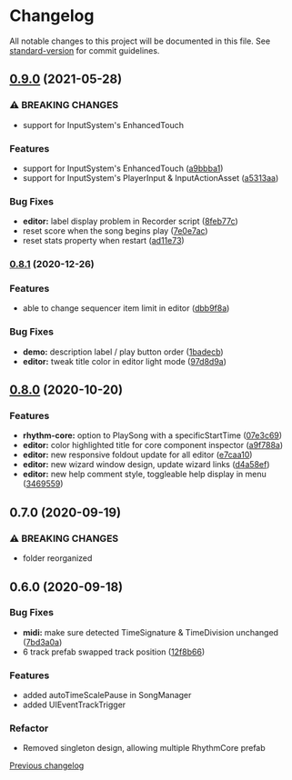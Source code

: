 # Changelog

All notable changes to this project will be documented in this file. See [standard-version](https://github.com/conventional-changelog/standard-version) for commit guidelines.

## [0.9.0](https://gitlab.com/BennyKok/rhythm-core/compare/v0.8.1...v0.9.0) (2021-05-28)


### ⚠ BREAKING CHANGES

* support for InputSystem's EnhancedTouch

### Features

* support for InputSystem's EnhancedTouch ([a9bbba1](https://gitlab.com/BennyKok/rhythm-core/commit/a9bbba1fc78598964b4229e4a016737fe617ee69))
* support for InputSystem's PlayerInput & InputActionAsset ([a5313aa](https://gitlab.com/BennyKok/rhythm-core/commit/a5313aaadf1e1c00feb1053cf2bf3ff22b63b6ee))


### Bug Fixes

* **editor:** label display problem in Recorder script ([8feb77c](https://gitlab.com/BennyKok/rhythm-core/commit/8feb77c64b91721ed25abca05a0a8cf50bbdab76))
* reset score when the song begins play ([7e0e7ac](https://gitlab.com/BennyKok/rhythm-core/commit/7e0e7ac1456bedf954f40e97e73e348b9bfa2326))
* reset stats property when restart ([ad11e73](https://gitlab.com/BennyKok/rhythm-core/commit/ad11e7333a90b12659a8b68552385b5ba76499a5))

### [0.8.1](https://gitlab.com/BennyKok/rhythm-core/compare/v0.8.0...v0.8.1) (2020-12-26)


### Features

* able to change sequencer item limit in editor ([dbb9f8a](https://gitlab.com/BennyKok/rhythm-core/commit/dbb9f8afb9864714049ea3ac525b59aef7e688c1))


### Bug Fixes

* **demo:** description label / play button order ([1badecb](https://gitlab.com/BennyKok/rhythm-core/commit/1badecb84e08e3d3aedfb2e78c87633529139823))
* **editor:** tweak title color in editor light mode ([97d8d9a](https://gitlab.com/BennyKok/rhythm-core/commit/97d8d9abb14e3f97e99b289a8f0eb2514ddd3d6a))

## [0.8.0](https://gitlab.com/BennyKok/rhythm-core/compare/v0.7.0...v0.8.0) (2020-10-20)


### Features

* **rhythm-core:** option to PlaySong with a specificStartTime ([07e3c69](https://gitlab.com/BennyKok/rhythm-core/commit/07e3c692cb81b74d1cd8b105cc285dfd7923f0ec))
* **editor:** color highlighted title for core component inspector ([a9f788a](https://gitlab.com/BennyKok/rhythm-core/commit/a9f788ac39b0e7b2997bc8a8ea146afc38c4e51c))
* **editor:** new responsive foldout update for all editor ([e7caa10](https://gitlab.com/BennyKok/rhythm-core/commit/e7caa10b4bc5c2317fa4a56b3a8e3d8ba1d07619))
* **editor:** new wizard window design, update wizard links ([d4a58ef](https://gitlab.com/BennyKok/rhythm-core/commit/d4a58ef9f3892a0b1004078a95760bcb7e71573c))
* **editor:** new help comment style, toggleable help display in menu ([3469559](https://gitlab.com/BennyKok/rhythm-core/commit/3469559341b62e014c0155a90aab0b5e02e695ce))

## 0.7.0 (2020-09-19)


### ⚠ BREAKING CHANGES

* folder reorganized


## 0.6.0 (2020-09-18)

### Bug Fixes

- **midi:** make sure detected TimeSignature & TimeDivision unchanged ([7bd3a0a](https://gitlab.com/BennyKok/rhythm-core/commit/7bd3a0aacd50795c795d5373e8febea968dba1ac))
- 6 track prefab swapped track position ([12f8b66](https://gitlab.com/BennyKok/rhythm-core/commit/12f8b668eb90bde07b45ef770c450f21c627dd6b))

### Features

- added autoTimeScalePause in SongManager
- added UIEventTrackTrigger

### Refactor

- Removed singleton design, allowing multiple RhythmCore prefab

[Previous changelog](https://bennykok.gitbook.io/rhythm-game-starter/development/changelog)
